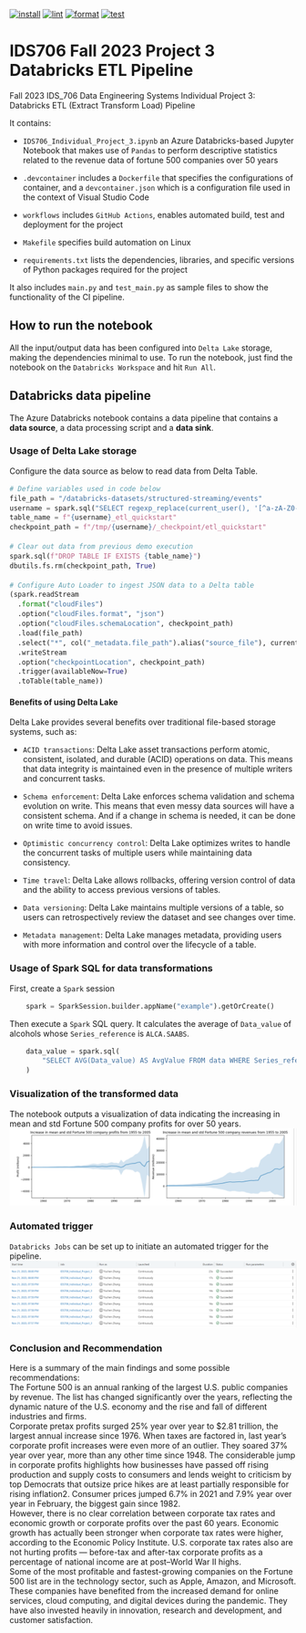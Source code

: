 [![install](https://github.com/nogibjj/IDS706_Fall2023_Project_3_Databricks_ETL_Pipiline/actions/workflows/install.yml/badge.svg)](https://github.com/nogibjj/IDS706_Fall2023_Project_3_Databricks_ETL_Pipiline/actions/workflows/install.yml)
[![lint](https://github.com/nogibjj/IDS706_Fall2023_Project_3_Databricks_ETL_Pipiline/actions/workflows/lint.yml/badge.svg)](https://github.com/nogibjj/IDS706_Fall2023_Project_3_Databricks_ETL_Pipiline/actions/workflows/lint.yml)
[![format](https://github.com/nogibjj/IDS706_Fall2023_Project_3_Databricks_ETL_Pipiline/actions/workflows/format.yml/badge.svg)](https://github.com/nogibjj/IDS706_Fall2023_Project_3_Databricks_ETL_Pipiline/actions/workflows/format.yml)
[![test](https://github.com/nogibjj/IDS706_Fall2023_Project_3_Databricks_ETL_Pipiline/actions/workflows/test.yml/badge.svg)](https://github.com/nogibjj/IDS706_Fall2023_Project_3_Databricks_ETL_Pipiline/actions/workflows/test.yml)
# IDS706 Fall 2023 Project 3 Databricks ETL Pipeline

Fall 2023 IDS_706 Data Engineering Systems Individual Project 3: Databricks ETL (Extract Transform Load) Pipeline

It contains:

- ``IDS706_Individual_Project_3.ipynb`` an Azure Databricks-based Jupyter Notebook that makes use of ``Pandas`` to perform descriptive statistics related to the revenue data of fortune 500 companies over 50 years

- ``.devcontainer`` includes a `Dockerfile` that specifies the configurations of container, and a `devcontainer.json` which is a configuration file used in the context of Visual Studio Code

- ``workflows`` includes `GitHub Actions`, enables automated build, test and deployment for the project

- ``Makefile`` specifies build automation on Linux

- ``requirements.txt`` lists the dependencies, libraries, and specific versions of Python packages required for the project

It also includes ``main.py`` and ``test_main.py`` as sample files to show the functionality of the CI pipeline.

## How to run the notebook
All the input/output data has been configured into ``Delta Lake`` storage, making the dependencies minimal to use. To run the notebook, just find the notebook on the ``Databricks Workspace`` and hit ``Run All``.

## Databricks data pipeline

The Azure Databricks notebook contains a data pipeline that contains a **data source**, a data processing script and a **data sink**.

### Usage of Delta Lake storage
Configure the data source as below to read data from Delta Table.
```Python
# Define variables used in code below
file_path = "/databricks-datasets/structured-streaming/events"
username = spark.sql("SELECT regexp_replace(current_user(), '[^a-zA-Z0-9]', '_')").first()[0]
table_name = f"{username}_etl_quickstart"
checkpoint_path = f"/tmp/{username}/_checkpoint/etl_quickstart"

# Clear out data from previous demo execution
spark.sql(f"DROP TABLE IF EXISTS {table_name}")
dbutils.fs.rm(checkpoint_path, True)

# Configure Auto Loader to ingest JSON data to a Delta table
(spark.readStream
  .format("cloudFiles")
  .option("cloudFiles.format", "json")
  .option("cloudFiles.schemaLocation", checkpoint_path)
  .load(file_path)
  .select("*", col("_metadata.file_path").alias("source_file"), current_timestamp().alias("processing_time"))
  .writeStream
  .option("checkpointLocation", checkpoint_path)
  .trigger(availableNow=True)
  .toTable(table_name))
```

#### Benefits of using Delta Lake
Delta Lake provides several benefits over traditional file-based storage systems, such as:

- ``ACID transactions``: Delta Lake asset transactions perform atomic, consistent, isolated, and durable (ACID) operations on data. This means that data integrity is maintained even in the presence of multiple writers and concurrent tasks.

- ``Schema enforcement``: Delta Lake enforces schema validation and schema evolution on write. This means that even messy data sources will have a consistent schema. And if a change in schema is needed, it can be done on write time to avoid issues.

- ``Optimistic concurrency control``: Delta Lake optimizes writes to handle the concurrent tasks of multiple users while maintaining data consistency.

- ``Time travel``: Delta Lake allows rollbacks, offering version control of data and the ability to access previous versions of tables.

- ``Data versioning``: Delta Lake maintains multiple versions of a table, so users can retrospectively review the dataset and see changes over time.

- ``Metadata management``: Delta Lake manages metadata, providing users with more information and control over the lifecycle of a table.

### Usage of Spark SQL for data transformations
First, create a ``Spark`` session
```Python
    spark = SparkSession.builder.appName("example").getOrCreate()
```
Then execute a ``Spark`` SQL query. It calculates the average of ``Data_value`` of alcohols whose ``Series_reference`` is ``ALCA.SAABS``.
```Python
    data_value = spark.sql(
        "SELECT AVG(Data_value) AS AvgValue FROM data WHERE Series_reference = 'ALCA.SAABS'"
    )
```

### Visualization of the transformed data
The notebook outputs a visualization of data indicating the increasing in mean and std Fortune 500 company profits for over 50 years.
![](img/visualization.png)

### Automated trigger
``Databricks Jobs`` can be set up to initiate an automated trigger for the pipeline.
![](img/Automated_trigger.png)

### Conclusion and Recommendation
Here is a summary of the main findings and some possible recommendations:<br>
The Fortune 500 is an annual ranking of the largest U.S. public companies by revenue. The list has changed significantly over the years, reflecting the dynamic nature of the U.S. economy and the rise and fall of different industries and firms.<br>
Corporate pretax profits surged 25% year over year to $2.81 trillion, the largest annual increase since 1976. When taxes are factored in, last year’s corporate profit increases were even more of an outlier. They soared 37% year over year, more than any other time since 1948.
The considerable jump in corporate profits highlights how businesses have passed off rising production and supply costs to consumers and lends weight to criticism by top Democrats that outsize price hikes are at least partially responsible for rising inflation2. Consumer prices jumped 6.7% in 2021 and 7.9% year over year in February, the biggest gain since 1982.<br>
However, there is no clear correlation between corporate tax rates and economic growth or corporate profits over the past 60 years. Economic growth has actually been stronger when corporate tax rates were higher, according to the Economic Policy Institute. U.S. corporate tax rates also are not hurting profits — before-tax and after-tax corporate profits as a percentage of national income are at post–World War II highs.<br>
Some of the most profitable and fastest-growing companies on the Fortune 500 list are in the technology sector, such as Apple, Amazon, and Microsoft. These companies have benefited from the increased demand for online services, cloud computing, and digital devices during the pandemic. They have also invested heavily in innovation, research and development, and customer satisfaction.<br>
